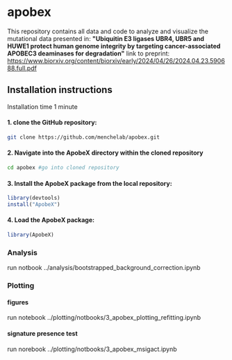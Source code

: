 # apobex

This repository contains all data and code to analyze and visualize the mutational data presented in:
**"Ubiquitin E3 ligases UBR4, UBR5 and HUWE1 protect human genome integrity by targeting cancer-associated APOBEC3 deaminases for degradation"**
link to preprint: https://www.biorxiv.org/content/biorxiv/early/2024/04/26/2024.04.23.590688.full.pdf

## Installation instructions
Installation time 1 minute

#### 1. clone the GitHub repository:
```bash
git clone https://github.com/menchelab/apobex.git
```
#### 2. Navigate into the ApobeX directory within the cloned repository
```bash
cd apobex #go into cloned repository
```
#### 3. Install the ApobeX package from the local repository:
```R
library(devtools)
install("ApobeX")
```
#### 4. Load the ApobeX package:
```R
library(ApobeX)
```

### Analysis
run notbook ../analysis/bootstrapped_background_correction.ipynb

### Plotting

#### figures
run notebook ../plotting/notbooks/3_apobex_plotting_refitting.ipynb

#### signature presence test
run norebook ../plotting/notbooks/3_apobex_msigact.ipynb

